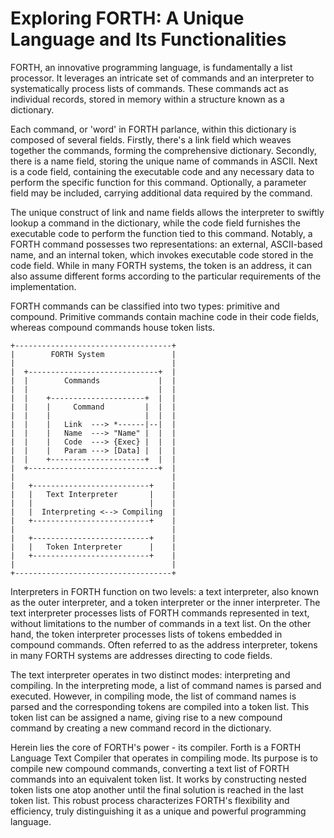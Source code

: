 # Exploring FORTH: A Unique Language and Its Functionalities

FORTH, an innovative programming language, is fundamentally a list processor. It leverages an intricate set of commands and an interpreter to systematically process lists of commands. These commands act as individual records, stored in memory within a structure known as a dictionary.

Each command, or 'word' in FORTH parlance, within this dictionary is composed of several fields. Firstly, there's a link field which weaves together the commands, forming the comprehensive dictionary. Secondly, there is a name field, storing the unique name of commands in ASCII. Next is a code field, containing the executable code and any necessary data to perform the specific function for this command. Optionally, a parameter field may be included, carrying additional data required by the command.

The unique construct of link and name fields allows the interpreter to swiftly lookup a command in the dictionary, while the code field furnishes the executable code to perform the function tied to this command. Notably, a FORTH command possesses two representations: an external, ASCII-based name, and an internal token, which invokes executable code stored in the code field. While in many FORTH systems, the token is an address, it can also assume different forms according to the particular requirements of the implementation.

FORTH commands can be classified into two types: primitive and compound. Primitive commands contain machine code in their code fields, whereas compound commands house token lists.

```
+-----------------------------------+           
|        FORTH System               |  
|                                   |
|  +-----------------------------+  | 
|  |        Commands             |  |
|  |                             |  |
|  |    +---------------------+  |  |
|  |    |     Command         |  |  |
|  |    |                     |  |  |
|  |    |   Link  ---> *------|--|  |
|  |    |   Name  ---> "Name" |  |  |
|  |    |   Code  ---> {Exec} |  |  |
|  |    |   Param ---> [Data] |  |  |
|  |    +---------------------+  |  |
|  +-----------------------------+  |
|                                   |
|   +--------------------------+    |
|   |   Text Interpreter       |    |
|   |                          |    |
|   |  Interpreting <--> Compiling  |
|   +--------------------------+    |
|                                   |
|   +--------------------------+    |
|   |   Token Interpreter      |    |
|   +--------------------------+    |
|                                   |
+-----------------------------------+
```

Interpreters in FORTH function on two levels: a text interpreter, also known as the outer interpreter, and a token interpreter or the inner interpreter. The text interpreter processes lists of FORTH commands represented in text, without limitations to the number of commands in a text list. On the other hand, the token interpreter processes lists of tokens embedded in compound commands. Often referred to as the address interpreter, tokens in many FORTH systems are addresses directing to code fields.

The text interpreter operates in two distinct modes: interpreting and compiling. In the interpreting mode, a list of command names is parsed and executed. However, in compiling mode, the list of command names is parsed and the corresponding tokens are compiled into a token list. This token list can be assigned a name, giving rise to a new compound command by creating a new command record in the dictionary.

Herein lies the core of FORTH's power - its compiler. Forth is a FORTH Language Text Compiler that operates in compiling mode. Its purpose is to compile new compound commands, converting a text list of FORTH commands into an equivalent token list. It works by constructing nested token lists one atop another until the final solution is reached in the last token list. This robust process characterizes FORTH's flexibility and efficiency, truly distinguishing it as a unique and powerful programming language.
